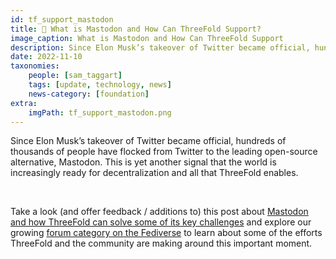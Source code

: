 ```yaml
---
id: tf_support_mastodon
title: 🎒 What is Mastodon and How Can ThreeFold Support? 
image_caption: What is Mastodon and How Can ThreeFold Support
description: Since Elon Musk’s takeover of Twitter became official, hundreds of thousands of people have flocked from Twitter to the leading open-source alternative, Mastodon. This is yet another signal that the world is increasingly ready for decentralization and all that ThreeFold enables.
date: 2022-11-10
taxonomies:
    people: [sam_taggart]
    tags: [update, technology, news]
    news-category: [foundation]
extra:
    imgPath: tf_support_mastodon.png
---
```


Since Elon Musk’s takeover of Twitter became official, hundreds of thousands of people have flocked from Twitter to the leading open-source alternative, Mastodon. This is yet another signal that the world is increasingly ready for decentralization and all that ThreeFold enables.

<br/>

Take a look (and offer feedback / additions to) this post about [Mastodon and how ThreeFold can solve some of its key challenges](https://forum.threefold.io/t/mastodon-threefold-101-what-is-mastodon-and-how-can-threefold-support/3494) and explore our growing [forum category on the Fediverse](https://forum.threefold.io/c/threefold-grid-utilization/fediverse/113) to learn about some of the efforts ThreeFold and the community are making around this important moment.
